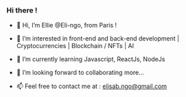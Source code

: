 ### Hi there !

<!--
**Eli-ngo/Eli-ngo** is a ✨ _special_ ✨ repository because its `README.md` (this file) appears on your GitHub profile.

Here are some ideas to get you started:

- 🔭 I’m currently working on ...
- 🌱 I’m currently learning ...
- 👯 I’m looking to collaborate on ...
- 🤔 I’m looking for help with ...
- 💬 Ask me about ...
- 📫 How to reach me: ...
- 😄 Pronouns: ...
- ⚡ Fun fact: ...
-->
- 👋 Hi, I’m Ellie @Eli-ngo, from Paris !
- 👀 I’m interested in front-end and back-end development | Cryptocurrencies | Blockchain / NFTs | AI
- 🌱 I’m currently learning Javascript, ReactJs, NodeJs
- 👯 I’m looking forward to collaborating more...

- 📫 Feel free to contact me at : elisab.ngo@gmail.com
